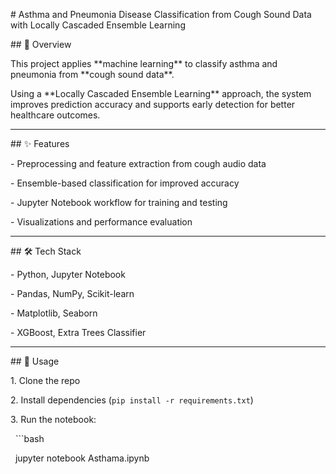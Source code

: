 \# Asthma and Pneumonia Disease Classification from Cough Sound Data with Locally Cascaded Ensemble Learning



\## 📌 Overview

This project applies \*\*machine learning\*\* to classify asthma and pneumonia from \*\*cough sound data\*\*.  

Using a \*\*Locally Cascaded Ensemble Learning\*\* approach, the system improves prediction accuracy and supports early detection for better healthcare outcomes.



---



\## ✨ Features

\- Preprocessing and feature extraction from cough audio data  

\- Ensemble-based classification for improved accuracy  

\- Jupyter Notebook workflow for training and testing  

\- Visualizations and performance evaluation  



---



\## 🛠️ Tech Stack

\- Python, Jupyter Notebook  

\- Pandas, NumPy, Scikit-learn  

\- Matplotlib, Seaborn  

\- XGBoost, Extra Trees Classifier  



---



\## 🚀 Usage

1\. Clone the repo  

2\. Install dependencies (`pip install -r requirements.txt`)  

3\. Run the notebook:  

&nbsp;  ```bash

&nbsp;  jupyter notebook Asthama.ipynb




